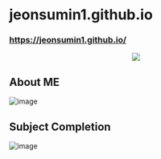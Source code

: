 # jeonsumin1.github.io

###  https://jeonsumin1.github.io/

<div align=center>
   <img src="https://capsule-render.vercel.app/api?type=waving&color=C9D6FF&fontColor=FFFFFF&height=280&text=Portfolio&fontSize=90&animation=fadeIn&fontAlignY=38&desc=JeonSuMin%202005970&descAlignY=51&descAlign=62" /></div>
   

## About ME
![image](https://user-images.githubusercontent.com/89902489/201745413-2220a12c-9096-443f-99cc-1face9c533a8.png)
<br>

## Subject Completion
![image](https://user-images.githubusercontent.com/89902489/201744303-6d1997f6-7060-42fa-a8ca-277ce4d0b9d8.png)
